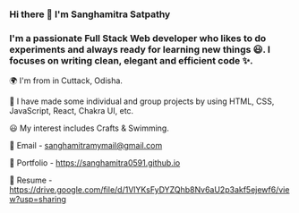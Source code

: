 ### Hi there 👋   I'm Sanghamitra Satpathy

### I'm a passionate Full Stack Web developer who likes to do experiments and always ready for learning new things 😃. I focuses on writing clean, elegant and efficient code ✨.

🌍 I'm from in Cuttack, Odisha.

🚀 I have made some individual and group projects by using HTML, CSS, JavaScript, React, Chakra UI, etc.

😃 My interest includes Crafts & Swimming.

📧 Email - sanghamitramymail@gmail.com

💼 Portfolio - https://sanghamitra0591.github.io

📄 Resume - https://drive.google.com/file/d/1VlYKsFyDYZQhb8Nv6aU2p3akf5ejewf6/view?usp=sharing
